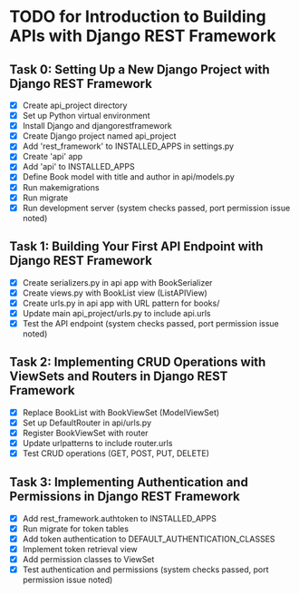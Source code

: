 # TODO for Introduction to Building APIs with Django REST Framework

## Task 0: Setting Up a New Django Project with Django REST Framework
- [x] Create api_project directory
- [x] Set up Python virtual environment
- [x] Install Django and djangorestframework
- [x] Create Django project named api_project
- [x] Add 'rest_framework' to INSTALLED_APPS in settings.py
- [x] Create 'api' app
- [x] Add 'api' to INSTALLED_APPS
- [x] Define Book model with title and author in api/models.py
- [x] Run makemigrations
- [x] Run migrate
- [x] Run development server (system checks passed, port permission issue noted)

## Task 1: Building Your First API Endpoint with Django REST Framework
- [x] Create serializers.py in api app with BookSerializer
- [x] Create views.py with BookList view (ListAPIView)
- [x] Create urls.py in api app with URL pattern for books/
- [x] Update main api_project/urls.py to include api.urls
- [x] Test the API endpoint (system checks passed, port permission issue noted)

## Task 2: Implementing CRUD Operations with ViewSets and Routers in Django REST Framework
- [x] Replace BookList with BookViewSet (ModelViewSet)
- [x] Set up DefaultRouter in api/urls.py
- [x] Register BookViewSet with router
- [x] Update urlpatterns to include router.urls
- [x] Test CRUD operations (GET, POST, PUT, DELETE)

## Task 3: Implementing Authentication and Permissions in Django REST Framework
- [x] Add rest_framework.authtoken to INSTALLED_APPS
- [x] Run migrate for token tables
- [x] Add token authentication to DEFAULT_AUTHENTICATION_CLASSES
- [x] Implement token retrieval view
- [x] Add permission classes to ViewSet
- [x] Test authentication and permissions (system checks passed, port permission issue noted)

